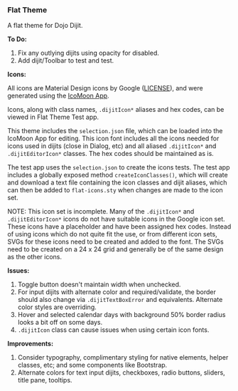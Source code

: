 ### Flat Theme

A flat theme for Dojo Dijit.

**To Do:**

1. Fix any outlying dijits using opacity for disabled.
2. Add dijit/Toolbar to test and test.

**Icons:**

All icons are Material Design icons by Google ([LICENSE](https://github.com/google/material-design-icons/blob/master/LICENSE)), and were generated using the [IcoMoon App](https://icomoon.io/app).

Icons, along with class names, `.dijitIcon*` aliases and hex codes, can be viewed in Flat Theme Test app.

This theme includes the `selection.json` file, which can be loaded into the IcoMoon App for editing. This icon font includes all the icons needed for icons used in dijits (close in Dialog, etc) and all aliased `.dijitIcon*` and `.dijitEditorIcon*` classes. The hex codes should be maintained as is.

The test app uses the `selection.json` to create the icons tests. The test app includes a globally exposed method `createIconClasses()`, which will create and download a text file containing the icon classes and dijit aliases, which can then be added to `flat-icons.sty` when changes are made to the icon set.

NOTE: This icon set is incomplete. Many of the `.dijitIcon*` and `.dijitEditorIcon*` icons do not have suitable icons in the Google icon set. These icons have a placeholder and have been assigned hex codes. Instead of using icons which do not quite fit the use, or from different icon sets, SVGs for these icons need to be created and added to the font. The SVGs need to be created on a 24 x 24 grid and generally be of the same design as the other icons.

**Issues:**

1. Toggle button doesn't maintain width when unchecked.
2. For input dijits with alternate color and required/validate, the border should also change via `.dijitTextBoxError` and equivalents. Alternate color styles are overriding.
3. Hover and selected calendar days with background 50% border radius looks a bit off on some days.
4. `.dijitIcon` class can cause issues when using certain icon fonts.

**Improvements:**

1. Consider typography, complimentary styling for native elements, helper classes, etc; and some components like Bootstrap.
2. Alternate colors for text input dijits, checkboxes, radio buttons, sliders, title pane, tooltips.
